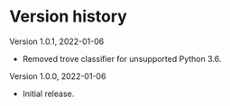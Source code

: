 # Version history

Version 1.0.1, 2022-01-06

- Removed trove classifier for unsupported Python 3.6.

Version 1.0.0, 2022-01-06

- Initial release.
